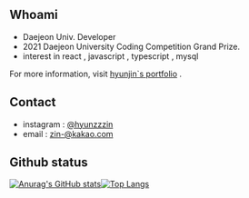 ## Whoami 

 - Daejeon Univ. Developer 
 - 2021 Daejeon University Coding Competition Grand Prize.
 - interest in react , javascript , typescript , mysql
 
For more information, visit [hyunjin`s portfolio](https://hyunzzin.netlify.app/) .


## Contact
  - instagram : [@hyunzzzin](https://www.instagram.com/hyunzzz1n/)
  - email : zin-@kakao.com


## Github status

  [![Anurag's GitHub stats](https://github-readme-stats.vercel.app/api?username=hyunzzzin)](https://github.com/hyunzzzin/github-readme-stats)[![Top Langs](https://github-readme-stats.vercel.app/api/top-langs/?username=hyunzzzin&layout=compact)](https://github.com/hyunzzzin/github-readme-stats)
